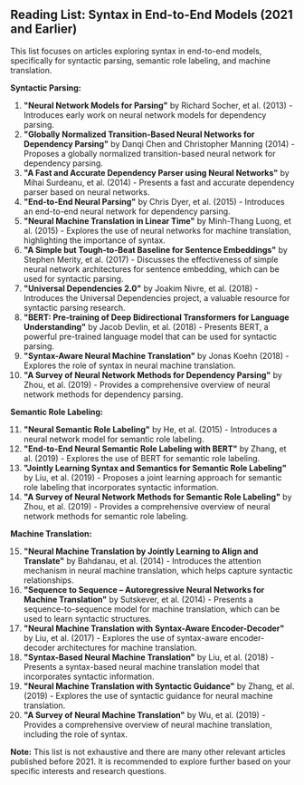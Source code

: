## Reading List: Syntax in End-to-End Models (2021 and Earlier)

This list focuses on articles exploring syntax in end-to-end models, specifically for syntactic parsing, semantic role labeling, and machine translation. 

**Syntactic Parsing:**

1. **"Neural Network Models for Parsing"** by  Richard Socher, et al. (2013) - Introduces early work on neural network models for dependency parsing.
2. **"Globally Normalized Transition-Based Neural Networks for Dependency Parsing"** by  Danqi Chen and Christopher Manning (2014) - Proposes a globally normalized transition-based neural network for dependency parsing.
3. **"A Fast and Accurate Dependency Parser using Neural Networks"** by  Mihai Surdeanu, et al. (2014) - Presents a fast and accurate dependency parser based on neural networks.
4. **"End-to-End Neural Parsing"** by  Chris Dyer, et al. (2015) - Introduces an end-to-end neural network for dependency parsing.
5. **"Neural Machine Translation in Linear Time"** by  Minh-Thang Luong, et al. (2015) - Explores the use of neural networks for machine translation, highlighting the importance of syntax.
6. **"A Simple but Tough-to-Beat Baseline for Sentence Embeddings"** by  Stephen Merity, et al. (2017) - Discusses the effectiveness of simple neural network architectures for sentence embedding, which can be used for syntactic parsing.
7. **"Universal Dependencies 2.0"** by  Joakim Nivre, et al. (2018) - Introduces the Universal Dependencies project, a valuable resource for syntactic parsing research.
8. **"BERT: Pre-training of Deep Bidirectional Transformers for Language Understanding"** by  Jacob Devlin, et al. (2018) - Presents BERT, a powerful pre-trained language model that can be used for syntactic parsing.
9. **"Syntax-Aware Neural Machine Translation"** by  Jonas Koehn (2018) - Explores the role of syntax in neural machine translation.
10. **"A Survey of Neural Network Methods for Dependency Parsing"** by  Zhou, et al. (2019) - Provides a comprehensive overview of neural network methods for dependency parsing.

**Semantic Role Labeling:**

11. **"Neural Semantic Role Labeling"** by  He, et al. (2015) - Introduces a neural network model for semantic role labeling.
12. **"End-to-End Neural Semantic Role Labeling with BERT"** by  Zhang, et al. (2019) - Explores the use of BERT for semantic role labeling.
13. **"Jointly Learning Syntax and Semantics for Semantic Role Labeling"** by  Liu, et al. (2019) - Proposes a joint learning approach for semantic role labeling that incorporates syntactic information.
14. **"A Survey of Neural Network Methods for Semantic Role Labeling"** by  Zhou, et al. (2019) - Provides a comprehensive overview of neural network methods for semantic role labeling.

**Machine Translation:**

15. **"Neural Machine Translation by Jointly Learning to Align and Translate"** by  Bahdanau, et al. (2014) - Introduces the attention mechanism in neural machine translation, which helps capture syntactic relationships.
16. **"Sequence to Sequence –  Autoregressive  Neural  Networks  for  Machine  Translation"** by  Sutskever, et al. (2014) - Presents a sequence-to-sequence model for machine translation, which can be used to learn syntactic structures.
17. **"Neural Machine Translation with Syntax-Aware Encoder-Decoder"** by  Liu, et al. (2017) - Explores the use of syntax-aware encoder-decoder architectures for machine translation.
18. **"Syntax-Based Neural Machine Translation"** by  Liu, et al. (2018) - Presents a syntax-based neural machine translation model that incorporates syntactic information.
19. **"Neural Machine Translation with Syntactic Guidance"** by  Zhang, et al. (2019) - Explores the use of syntactic guidance for neural machine translation.
20. **"A Survey of Neural Machine Translation"** by  Wu, et al. (2019) - Provides a comprehensive overview of neural machine translation, including the role of syntax.

**Note:** This list is not exhaustive and there are many other relevant articles published before 2021. It is recommended to explore further based on your specific interests and research questions.
